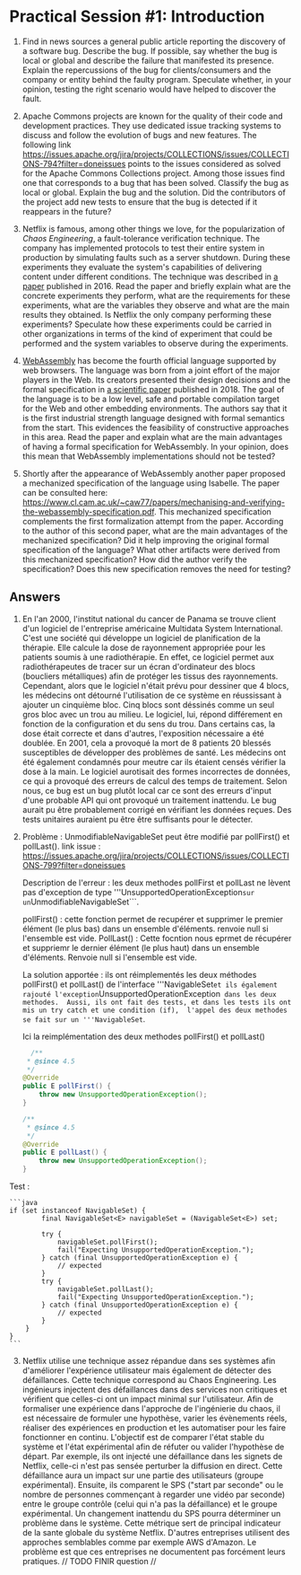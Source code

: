 # Practical Session #1: Introduction

1. Find in news sources a general public article reporting the discovery of a software bug. Describe the bug. If possible, say whether the bug is local or global and describe the failure that manifested its presence. Explain the repercussions of the bug for clients/consumers and the company or entity behind the faulty program. Speculate whether, in your opinion, testing the right scenario would have helped to discover the fault.

2. Apache Commons projects are known for the quality of their code and development practices. They use dedicated issue tracking systems to discuss and follow the evolution of bugs and new features. The following link https://issues.apache.org/jira/projects/COLLECTIONS/issues/COLLECTIONS-794?filter=doneissues points to the issues considered as solved for the Apache Commons Collections project. Among those issues find one that corresponds to a bug that has been solved. Classify the bug as local or global. Explain the bug and the solution. Did the contributors of the project add new tests to ensure that the bug is detected if it reappears in the future?

3. Netflix is famous, among other things we love, for the popularization of *Chaos Engineering*, a fault-tolerance verification technique. The company has implemented protocols to test their entire system in production by simulating faults such as a server shutdown. During these experiments they evaluate the system's capabilities of delivering content under different conditions. The technique was described in [a paper](https://arxiv.org/ftp/arxiv/papers/1702/1702.05843.pdf) published in 2016. Read the paper and briefly explain what are the concrete experiments they perform, what are the requirements for these experiments, what are the variables they observe and what are the main results they obtained. Is Netflix the only company performing these experiments? Speculate how these experiments could be carried in other organizations in terms of the kind of experiment that could be performed and the system variables to observe during the experiments.

4. [WebAssembly](https://webassembly.org/) has become the fourth official language supported by web browsers. The language was born from a joint effort of the major players in the Web. Its creators presented their design decisions and the formal specification in [a scientific paper](https://people.mpi-sws.org/~rossberg/papers/Haas,%20Rossberg,%20Schuff,%20Titzer,%20Gohman,%20Wagner,%20Zakai,%20Bastien,%20Holman%20-%20Bringing%20the%20Web%20up%20to%20Speed%20with%20WebAssembly.pdf) published in 2018. The goal of the language is to be a low level, safe and portable compilation target for the Web and other embedding environments. The authors say that it is the first industrial strength language designed with formal semantics from the start. This evidences the feasibility of constructive approaches in this area. Read the paper and explain what are the main advantages of having a formal specification for WebAssembly. In your opinion, does this mean that WebAssembly implementations should not be tested? 

5.  Shortly after the appearance of WebAssembly another paper proposed a mechanized specification of the language using Isabelle. The paper can be consulted here: https://www.cl.cam.ac.uk/~caw77/papers/mechanising-and-verifying-the-webassembly-specification.pdf. This mechanized specification complements the first formalization attempt from the paper. According to the author of this second paper, what are the main advantages of the mechanized specification? Did it help improving the original formal specification of the language? What other artifacts were derived from this mechanized specification? How did the author verify the specification? Does this new specification removes the need for testing?

## Answers

1) En l'an 2000, l'institut national du cancer de Panama se trouve client d'un logiciel de l'entreprise américaine Multidata System International.
C'est une société qui développe un logiciel de planification de la thérapie. Elle calcule la dose de rayonnement appropriée pour les patients soumis à une radiothérapie. En effet, ce logiciel permet aux radiothérapeutes de tracer sur un écran d'ordinateur des blocs (boucliers métalliques) afin de protéger 
les tissus des rayonnements. Cependant, alors que le logiciel n'était prévu pour dessiner que 4 blocs, les médecins ont détourné l'utilisation de ce système en réussissant à ajouter un cinquième bloc. Cinq blocs sont déssinés comme un seul gros bloc avec un trou au milieu. Le logiciel, lui, répond différement en fonction 
de la configuration et du sens du trou. Dans certains cas, la dose était correcte et dans d'autres, l'exposition nécessaire a été doublée. En 2001, cela a provoqué la mort de 8 patients 20 blessés susceptibles de développer des problèmes de santé. Les médecins ont été également condamnés pour meutre car ils étaient censés vérifier la dose à la main. Le logiciel aurotisait des formes incorrectes de données, ce qui a provoqué des erreurs de calcul des temps de traitement. Selon nous, ce bug est un bug plutôt local car ce sont des erreurs d'input d'une probable API qui ont provoqué un traitement inattendu. Le bug aurait pu être probablement corrigé en vérifiant les données reçues. Des tests unitaires auraient pu être être suffisants pour le détecter.

2) 
    Problème : UnmodifiableNavigableSet peut être modifié par pollFirst() et pollLast(). 
    link issue : https://issues.apache.org/jira/projects/COLLECTIONS/issues/COLLECTIONS-799?filter=doneissues
    
    Description de l'erreur : les deux methodes pollFirst et pollLast ne lèvent pas d'exception de type 
    '''UnsupportedOperationException``` sur un ```UnmodifiableNavigableSet```. 
    
    pollFirst() : cette fonction permet de recupérer et supprimer le premier élément (le plus bas) dans un ensemble d'éléments. renvoie null si l'ensemble est vide. 
    PollLast() : Cette focntion nous eprmet de récupérer et suppriemr le dernier élément (le plus haut) dans un ensemble d'éléments. Renvoie null si l'ensemble est vide. 

    La solution apportée : ils ont réimplementés les deux méthodes pollFirst() et pollLast() de l'interface '''NavigableSet``` et ils également rajouté l'exception ```UnsupportedOperationException``` dans les deux methodes. 
    Aussi, ils ont fait des tests, et dans les tests ils ont mis un try catch et une condition (if),  l'appel des deux methodes se fait sur un '''NavigableSet```. 

    Ici la reimplémentation des deux methodes pollFirst() et pollLast()
    ```java
      /**
     * @since 4.5
     */
    @Override
    public E pollFirst() {
        throw new UnsupportedOperationException();
    }

    /**
     * @since 4.5
     */
    @Override
    public E pollLast() {
        throw new UnsupportedOperationException();
    }
    ``` 

Test : 

    ```java
    if (set instanceof NavigableSet) {
            final NavigableSet<E> navigableSet = (NavigableSet<E>) set;

            try {
                navigableSet.pollFirst();
                fail("Expecting UnsupportedOperationException.");
            } catch (final UnsupportedOperationException e) {
                // expected
            }
            try {
                navigableSet.pollLast();
                fail("Expecting UnsupportedOperationException.");
            } catch (final UnsupportedOperationException e) {
                // expected
            }
        }
    }
    ```
    
3) Netflix utilise une technique assez répandue dans ses systèmes afin d'améliorer l'expérience utilisateur mais également de détecter des défaillances. Cette technique correspond au Chaos Engineering. Les ingénieurs injectent des défaillances dans des services non critiques et vérifient que celles-ci ont un impact minimal sur l'utilisateur. Afin de formaliser une expérience dans l'approche de l'ingénierie du chaos, il est nécessaire de formuler une hypothèse, varier les évènements réels, réaliser des expériences en production et les automatiser pour les faire fonctionner en continu. L'objectif est de comparer l'état stable du système et l'état expérimental afin de réfuter ou valider l'hypothèse de départ.
Par exemple, ils ont injecté une défaillance dans les signets de Netflix, celle-ci n'est pas sensée perturber la diffusion en direct. Cette défaillance aura un impact sur une partie des utilisateurs (groupe expérimental). Ensuite, ils comparent le SPS ("start par seconde" ou le nombre de personnes commençant à regarder une vidéo par seconde) entre le groupe contrôle (celui qui n'a pas la défaillance) et le groupe expérimental. Un changement inattendu du SPS pourra déterminer un problème dans le système. Cette métrique sert de principal indicateur de la sante globale du système Netflix.
D'autres entreprises utilisent des approches semblables comme par exemple AWS d'Amazon. Le problème est que ces entreprises ne documentent pas forcément leurs pratiques.
// TODO FINIR question // 
